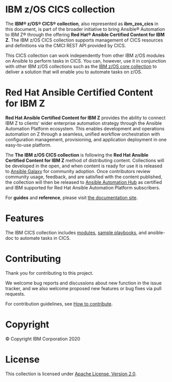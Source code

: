 IBM z/OS CICS collection
========================

The **IBM® z/OS® CICS® collection**, also represented as **ibm\_zos\_cics**
in this document, is part of the broader initiative to bring Ansible® Automation to IBM Z® through the offering **Red Hat® Ansible Certified Content for IBM Z**. The IBM z/OS CICS collection supports management of CICS resources and definitions via the CMCI REST API provided by CICS.

This CICS collection can work independently from other IBM z/OS modules on Ansible to perform tasks in CICS. You can, however, use it in conjunction with other IBM z/OS collections such as the 
[IBM z/OS core collection](https://github.com/ansible-collections/ibm_zos_core) 
to deliver a solution that will enable you to automate tasks on z/OS.


Red Hat Ansible Certified Content for IBM Z
===========================================

**Red Hat Ansible Certified Content for IBM Z** provides the ability to connect IBM Z to clients\' wider enterprise automation strategy through the Ansible Automation Platform ecosystem. This enables development and operations automation on Z through a seamless, unified workflow orchestration with configuration management, provisioning, and application deployment in one easy-to-use platform.

The **The IBM z/OS CICS collection** is following the **Red Hat Ansible Certified Content for IBM Z** method of distributing content. Collections will be developed in the open, and when content is ready for use it is released to [Ansible Galaxy](https://galaxy.ansible.com/search?keywords=zos_&order_by=-relevance&deprecated=false&type=collection&page=1) for community adoption. Once contributors review community usage, feedback, and are satisfied with the content published, the collection will then be released to [Ansible Automation Hub](https://www.ansible.com/products/automation-hub) as certified and IBM supported for Red Hat Ansible Automation Platform subscribers. 

For **guides** and **reference**, please visit [the documentation site](https://ansible-collections.github.io/ibm_zos_cics/).

Features
================

The IBM CICS collection includes
[modules](https://github.com/ansible-collections/ibm_zos_cics/tree/master/plugins/modules/),
[sample playbooks](https://github.com/ansible-collections/ibm_zos_cics/tree/master/playbooks/),
and ansible-doc to automate tasks in CICS.

Contributing
============

Thank you for contributing to this project.

We welcome bug reports and discussions about new function in the issue tracker, and we also welcome proposed new features or bug fixes via pull requests.

For contribution guidelines, see [How to contribute](https://github.com/ansible-collections/ibm_zos_cics/tree/master/CONTRIBUTING.md).


Copyright
=========

© Copyright IBM Corporation 2020

License
=======

This collection is licensed under [Apache License, Version 2.0](https://opensource.org/licenses/Apache-2.0).




